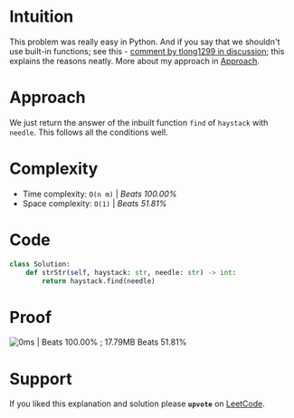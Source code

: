 # Intuition
This problem was really easy in Python. And if you say that we shouldn't use built-in functions; see this - [comment by tlong1299 in discussion](https://leetcode.com/problems/find-the-index-of-the-first-occurrence-in-a-string/description/comments/1570759/); this explains the reasons neatly. More about my approach in [Approach](#Approach).

# Approach
We just return the answer of the inbuilt function `find` of `haystack` with `needle`. This follows all the conditions well.

# Complexity
- Time complexity: `O(n m)` | *Beats 100.00%*
- Space complexity: `O(1)` | *Beats 51.81%*

# Code
```Python
class Solution:
    def strStr(self, haystack: str, needle: str) -> int:
        return haystack.find(needle)
```

# Proof

![0ms | Beats 100.00% ; 17.79MB Beats 51.81%](https://assets.leetcode.com/users/images/efdae7f0-3afc-4cf6-ad54-fc7daa3e63dc_1742904260.4575481.png)


# Support

If you liked this explanation and solution please **`upvote`** on [LeetCode](
https://leetcode.com/problems/find-the-index-of-the-first-occurrence-in-a-string/solutions/6577917/solution-for-find-the-index-in-python-us-be9n/).